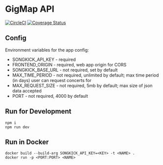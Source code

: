 # GigMap API

[![CircleCI](https://circleci.com/gh/gigmap/back-end.svg?style=svg)](https://circleci.com/gh/gigmap/back-end)
[![Coverage Status](https://coveralls.io/repos/github/gigmap/back-end/badge.svg?branch=master)](https://coveralls.io/github/gigmap/back-end?branch=master)

## Config
Environment variables for the app config:
 * SONGKICK_API_KEY - required
 * FRONTEND_ORIGIN - required, web app origin for CORS
 * SONGKICK_BASE_URL - not required, set by default
 * MAX_TIME_PERIOD - not required, unlimited by default; max time period (in days) 
 user can request concerts for 
 * MAX_REQUEST_SIZE - not required, 5mb by default; max size of json data accepted
 * PORT - not required, 4000 by default

## Run for Development
```npm
npm i
npm run dev
```

## Run in Docker
```docker
docker build --build-arg SONGKICK_API_KEY=<KEY> -t <NAME> .
docker run -p <PORT:PORT> <NAME>
```